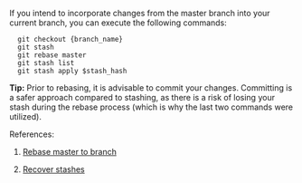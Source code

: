 If you intend to incorporate changes from the master branch into your current branch, you can execute the following commands:

      git checkout {branch_name}
      git stash
      git rebase master
      git stash list
      git stash apply $stash_hash

**Tip:** Prior to rebasing, it is advisable to commit your changes. Committing is a safer approach compared to stashing, as there is a risk of losing your stash during the rebase process (which is why the last two commands were utilized).

References:
1. [Rebase master to branch](https://stackoverflow.com/questions/5340724/get-changes-from-master-into-branch-in-git) 

2. [Recover stashes](https://stackoverflow.com/questions/89332/how-do-i-recover-a-dropped-stash-in-git)
